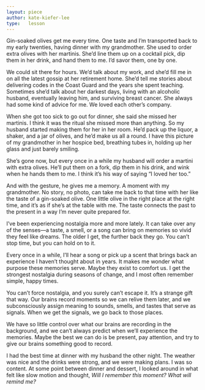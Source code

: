 ```yaml
---
layout: piece
author: kate-kiefer-lee
type:   lesson
---
```

Gin-soaked olives get me every time. One taste and I’m transported back to my early twenties, having dinner with my grandmother. She used to order extra olives with her martinis. She’d line them up on a cocktail pick, dip them in her drink, and hand them to me. I’d savor them, one by one.

We could sit there for hours. We’d talk about my work, and she’d fill me in on all the latest gossip at her retirement home. She’d tell me stories about delivering codes in the Coast Guard and the years she spent teaching. Sometimes she’d talk about her darkest days, living with an alcoholic husband, eventually leaving him, and surviving breast cancer. She always had some kind of advice for me. We loved each other’s company.

When she got too sick to go out for dinner, she said she missed her martinis. I think it was the ritual she missed more than anything. So my husband started making them for her in her room. He’d pack up the liquor, a shaker, and a jar of olives, and he’d make us all a round. I have this picture of my grandmother in her hospice bed, breathing tubes in, holding up her glass and just barely smiling.

She’s gone now, but every once in a while my husband will order a martini with extra olives. He’ll put them on a fork, dip them in his drink, and wink when he hands them to me. I think it’s his way of saying “I loved her too.”

And with the gesture, he gives me a memory. A moment with my grandmother. No story, no photo, can take me back to that time with her like the taste of a gin-soaked olive. One little olive in the right place at the right time, and it’s as if she’s at the table with me. The taste connects the past to the present in a way I’m never quite prepared for.

I’ve been experiencing nostalgia more and more lately. It can take over any of the senses—a taste, a smell, or a song can bring on memories so vivid they feel like dreams. The older I get, the further back they go. You can’t stop time, but you can hold on to it.

Every once in a while, I’ll hear a song or pick up a scent that brings back an experience I haven’t thought about in years. It makes me wonder what purpose these memories serve. Maybe they exist to comfort us. I get the strongest nostalgia during seasons of change, and I most often remember simple, happy times.

You can’t force nostalgia, and you surely can’t escape it. It’s a strange gift that way. Our brains record moments so we can relive them later, and we subconsciously assign meaning to sounds, smells, and tastes that serve as signals. When we get the signals, we go back to those places.

We have so little control over what our brains are recording in the background, and we can’t always predict when we’ll experience the memories. Maybe the best we can do is be present, pay attention, and try to give our brains something good to record.

I had the best time at dinner with my husband the other night. The weather was nice and the drinks were strong, and we were making plans. I was so content. At some point between dinner and dessert, I looked around in what felt like slow motion and thought, *Will I remember this moment? What will remind me?*